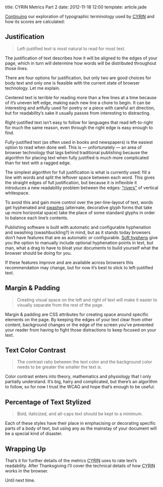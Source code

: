 title: CYRIN Metrics Part 2
date: 2012-11-18 12:00
template: article.jade

[Continuing][1] our exploration of typographic terminology used by [<abbr title="Can You Read It Now?">CYRIN</abbr>][2] and how its scores are calculated:

## Justification

> Left-justified text is most natural to read for most text.

The justification of text describes how it will be aligned to the edges of your page, which in turn will determine how words will be distributed throughout those lines.

There are four options for justification, but only two are good choices for body text and only one is feasible with the current state of browser technology. Let me explain.

Centered text is terrible for reading more than a few lines at a time because of it&rsquo;s uneven left edge, making each new line a chore to begin. It can be interesting and artfully used for poetry or a piece with careful art direction, but for readability&rsquo;s sake it usually passes from interesting to distracting.

Right-justified text isn&rsquo;t easy to follow for languages that read left-to-right for much the same reason, even through the right edge is easy enough to find.

Fully-justified text (as often used in books and newspapers) is the easiest option to read when done well. This is — unfortunately — an area of browser technology that lags behind traditional publishing because the algorithm for placing text when fully justified is much more complicated than for text with a ragged edge.

The simplest algorithm for full justification is what is currently used: fill a line with words and split the leftover space between each word. This gives the straight edges of full justification, but because it is inflexible it introduces a new readability problem between the edges: [&ldquo;rivers&rdquo;][3] of vertical whitespace.

To avoid this and gain more control over the per-line-layout of text, words get hyphenated and [swashes][4] (alternate, decorative glyph forms that take up more horizontal space) take the place of some standard glyphs in order to balance each line&rsquo;s contents.

Publishing software is built with automatic and configurable hyphenation and swashing (swashbuckling?) in mind, but as it stands today browsers don&rsquo;t have features that are as automatic *or* configurable. [Soft hyphens][5] give you the option to manually include optional hyphenation points in text, but man, what a drag to have to bloat your documents to build yourself what the browser should be doing for you.

If these features improve and are available across browsers this recommendation may change, but for now it&rsquo;s best to stick to left-justified text.

## Margin & Padding

> Creating visual space on the left and right of text will make it easier to visually separate from the rest of the page.

Margin & padding are CSS attributes for creating space around specific elements on the page. By keeping the edges of your text clear from other content, background changes or the edge of the screen you&rsquo;ve prevented your reader from having to fight those distractions to keep focused on your text.

## Text Color Contrast

> The contrast ratio between the text color and the background color needs to be greater the smaller the text is.

Color contrast enters into theory, mathematics and physiology that I only partially understand. It&rsquo;s big, hairy and complicated, but there&rsquo;s an algorithm to follow, so for now I trust the WCAG and hope that&rsquo;s enough to be useful.

## Percentage of Text Stylized

> Bold, italicized, and all-caps text should be kept to a minimum.

Each of these styles have their place in emphacising or decorating specific parts of a body of text, but using any as the mainstay of your document will be a special kind of disaster.

## Wrapping Up

That&rsquo;s it for further details of the metrics <abbr title="Can You Read It Now?">CYRIN</abbr> uses to rate text&rsquo;s readability. After Thanksgiving I&rsquo;ll cover the technical details of how <abbr title="Can You Read It Now?">CYRIN</abbr> works in the browser.

Until next time.

[1]: http://kevingorski.com/articles/CYRIN-Metrics-Part-1/
[2]: http://canyoureaditnow.com
[3]: http://en.wikipedia.org/wiki/River_(typography)
[4]: http://en.wikipedia.org/wiki/Swash_(typography)
[5]: http://www.w3.org/TR/html401/struct/text.html#h-9.3.3